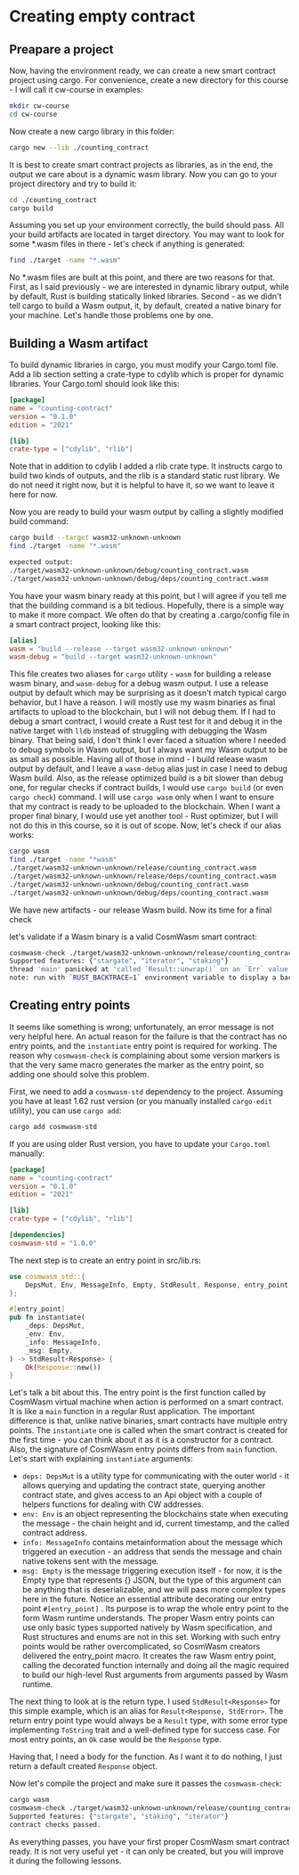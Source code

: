 # Creating empty contract

## Preapare a project

Now, having the environment ready, we can create a new smart contract project using cargo. For convenience, create a new directory for this course - I will call it cw-course in examples:

```bash
mkdir cw-course
cd cw-course
```

Now create a new cargo library in this folder:

```bash
cargo new --lib ./counting_contract
```

It is best to create smart contract projects as libraries, as in the end, the output we care about is a dynamic wasm library. Now you can go to your project directory and try to build it:

```bash
cd ./counting_contract
cargo build
```

Assuming you set up your environment correctly, the build should pass. All your build artifacts are located in target directory. You may want to look for some *.wasm files in there - let's check if anything is generated:

```bash
find ./target -name "*.wasm"
```

No *.wasm files are built at this point, and there are two reasons for that. First, as I said previously - we are interested in dynamic library output, while by default, Rust is building statically linked libraries. Second - as we didn't tell cargo to build a Wasm output, it, by default, created a native binary for your machine. Let's handle those problems one by one.

## Building a Wasm artifact

To build dynamic libraries in cargo, you must modify your Cargo.toml file. Add a lib section setting a crate-type to cdylib which is proper for dynamic libraries. Your Cargo.toml should look like this:

```toml
[package]
name = "counting-contract"
version = "0.1.0"
edition = "2021"

[lib]
crate-type = ["cdylib", "rlib"]
```

Note that in addition to cdylib I added a rlib crate type. It instructs cargo to build two kinds of outputs, and the rlib is a standard static rust library. We do not need it right now, but it is helpful to have it, so we want to leave it here for now.

Now you are ready to build your wasm output by calling a slightly modified build command:

```bash
cargo build --target wasm32-unknown-unknown
find ./target -name "*.wasm"
```

```bash
expected output:
./target/wasm32-unknown-unknown/debug/counting_contract.wasm
./target/wasm32-unknown-unknown/debug/deps/counting_contract.wasm
```

You have your wasm binary ready at this point, but I will agree if you tell me that the building command is a bit tedious. Hopefully, there is a simple way to make it more compact. We often do that by creating a .cargo/config file in a smart contract project, looking like this:

```toml
[alias]
wasm = "build --release --target wasm32-unknown-unknown"
wasm-debug = "build --target wasm32-unknown-unknown"
```

This file creates two aliases for `cargo` utility - `wasm` for building a release wasm binary, and `wasm-debug` for a debug wasm output. I use a release output by default which may be surprising as it doesn't match typical cargo behavior, but I have a reason. I will mostly use my wasm binaries as final artifacts to upload to the blockchain, but I will not debug them. If I had to debug a smart contract, I would create a Rust test for it and debug it in the native target with `lldb` instead of struggling with debugging the Wasm binary. That being said, I don't think I ever faced a situation where I needed to debug symbols in Wasm output, but I always want my Wasm output to be as small as possible. Having all of those in mind - I build release wasm output by default, and I leave a `wasm-debug` alias just in case I need to debug Wasm build. Also, as the release optimized build is a bit slower than debug one, for regular checks if contract builds, I would use `cargo build` (or even `cargo check`) command. I will use `cargo wasm` only when I want to ensure that my contract is ready to be uploaded to the blockchain. When I want a proper final binary, I would use yet another tool - Rust optimizer, but I will not do this in this course, so it is out of scope. Now, let's check if our alias works:

```bash
cargo wasm
find ./target -name "*wasm"
./target/wasm32-unknown-unknown/release/counting_contract.wasm
./target/wasm32-unknown-unknown/release/deps/counting_contract.wasm
./target/wasm32-unknown-unknown/debug/counting_contract.wasm
./target/wasm32-unknown-unknown/debug/deps/counting_contract.wasm
```

We have new artifacts - our release Wasm build. Now its time for a final check

let's validate if a Wasm binary is a valid CosmWasm smart contract:
```bash
cosmwasm-check ./target/wasm32-unknown-unknown/release/counting_contract.wasm
Supported features: {"stargate", "iterator", "staking"}
thread 'main' panicked at 'called `Result::unwrap()` on an `Err` value: StaticValidationErr { msg: "Wasm contract missing a required marker export: interface_version_*" }', ...
note: run with `RUST_BACKTRACE=1` environment variable to display a backtrace
```

## Creating entry points

It seems like something is wrong; unfortunately, an error message is not very helpful here. An actual reason for the failure is that the contract has no entry points, and the `instantiate` entry point is required for working. The reason why `cosmwasm-check` is complaining about some version markers is that the very same macro generates the marker as the entry point, so adding one should solve this problem.

First, we need to add a `cosmwasm-std` dependency to the project. Assuming you have at least 1.62 rust version (or you manually installed `cargo-edit` utility), you can use `cargo add`:

```bash
cargo add cosmwasm-std
```

If you are using older Rust version, you have to update your `Cargo.toml` manually:

```toml
[package]
name = "counting-contract"
version = "0.1.0"
edition = "2021"

[lib]
crate-type = ["cdylib", "rlib"]

[dependencies]
cosmwasm-std = "1.0.0"
```

The next step is to create an entry point in src/lib.rs:
```rust
use cosmwasm_std::{
    DepsMut, Env, MessageInfo, Empty, StdResult, Response, entry_point
};

#[entry_point]
pub fn instantiate(
	_deps: DepsMut,
	_env: Env,
	_info: MessageInfo,
	_msg: Empty,
) -> StdResult<Response> {
	Ok(Response::new())
}
```

Let's talk a bit about this. The entry point is the first function called by CosmWasm virtual machine when action is performed on a smart contract. It is like a `main` function in a regular Rust application. The important difference is that, unlike native binaries, smart contracts have multiple entry points. The `instantiate` one is called when the smart contract is created for the first time - you can think about it as it is a constructor for a contract. Also, the signature of CosmWasm entry points differs from `main` function. Let's start with explaining `instantiate` arguments:

- `deps: DepsMut` is a utility type for communicating with the outer world - it allows querying and updating the contract state, querying another contract state, and gives access to an Api object with a couple of helpers functions for dealing with CW addresses.
- `env: Env` is an object representing the blockchains state when executing the message - the chain height and id, current timestamp, and the called contract address.
- `info: MessageInfo` contains metainformation about the message which triggered an execution - an address that sends the message and chain native tokens sent with the message.
- `msg: Empty` is the message triggering execution itself - for now, it is the Empty type that represents {} JSON, but the type of this argument can be anything that is deserializable, and we will pass more complex types here in the future.
Notice an essential attribute decorating our entry point `#[entry_point]` . Its purpose is to wrap the whole entry point to the form Wasm runtime understands. The proper Wasm entry points can use only basic types supported natively by Wasm specification, and Rust structures and enums are not in this set. Working with such entry points would be rather overcomplicated, so CosmWasm creators delivered the entry_point macro. It creates the raw Wasm entry point, calling the decorated function internally and doing all the magic required to build our high-level Rust arguments from arguments passed by Wasm runtime.

The next thing to look at is the return type. I used `StdResult<Response>`  for this simple example, which is an alias for `Result<Response, StdError>`. The return entry point type would always be a `Result` type, with some error type implementing `ToString` trait and a well-defined type for success case. For most entry points, an `Ok` case would be the `Response` type.

Having that, I need a body for the function. As I want it to do nothing, I just return a default created `Response` object.

Now let's compile the project and make sure it passes the `cosmwasm-check`:

```bash
cargo wasm
cosmwasm-check ./target/wasm32-unknown-unknown/release/counting_contract.wasm 
Supported features: {"stargate", "staking", "iterator"}
contract checks passed.
```

As everything passes, you have your first proper CosmWasm smart contract ready. It is not very useful yet - it can only be created, but you will improve it during the following lessons.

